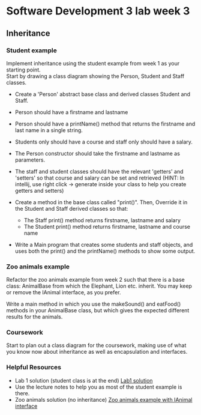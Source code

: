 # Software Development 3 lab week 3
## Inheritance


### Student example

Implement inheritance using the student example from week 1 as your starting point.  
Start by drawing a class diagram showing the Person, Student and Staff classes.  
  
* Create a 'Person' abstract base class and derived classes Student and Staff.  
* Person should have a firstname and lastname
* Person should have a printName() method that returns the firstname and last name in a single string.
* Students only should have a course and staff only should have a salary.
* The Person constructor should take the firstname and lastname as parameters.
* The staff and student classes should have the relevant 'getters' and 'setters' so that course and salary can be set and retrieved (HINT: In intellij, use right click -> generate inside your class to help you create getters and setters)
* Create a method in the base class called "print()".  Then, Override it in the Student and Staff derived classes so that:

   * The Staff print() method returns firstname, lastname and salary
   * The Student print() method returns firstname, lastname and course name
   
* Write a Main program that creates some students and staff objects, and uses both the print() and the printName() methods to show some output.
   


### Zoo animals example

Refactor the zoo animals example from week 2 such that there is a base class: AnimalBase from which the Elephant, Lion etc. inherit.  You may keep or remove the IAnimal interface, as you prefer.

Write a main method in which you use the makeSound() and eatFood() methods in your AnimalBase class, but which gives the expected different results for the animals.


### Coursework

Start to plan out a class diagram for the coursework,  making use of what you know now about inheritance as well as encapsulation and interfaces.




### Helpful Resources

  * Lab 1 solution (student class is at the end) [Lab1 solution](https://roehampton.github.io/module-content/software-development-3/week-01/lab/lab-1-solutions.html)
  * Use the lecture notes to help you as most of the student example is there.
  * Zoo animals solution (no inheritance) [Zoo animals example with IAnimal interface](https://moodle.roehampton.ac.uk/mod/resource/view.php?id=2029894)

